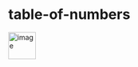 # table-of-numbers
<img width="55" alt="image" src="https://github.com/user-attachments/assets/6ef1887f-2950-4901-a5f2-97e29bf3fae0">

